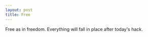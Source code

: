 ```yaml
---
layout: post
title: Free
---
```


Free as in freedom. Everything will fall in place after today's hack.